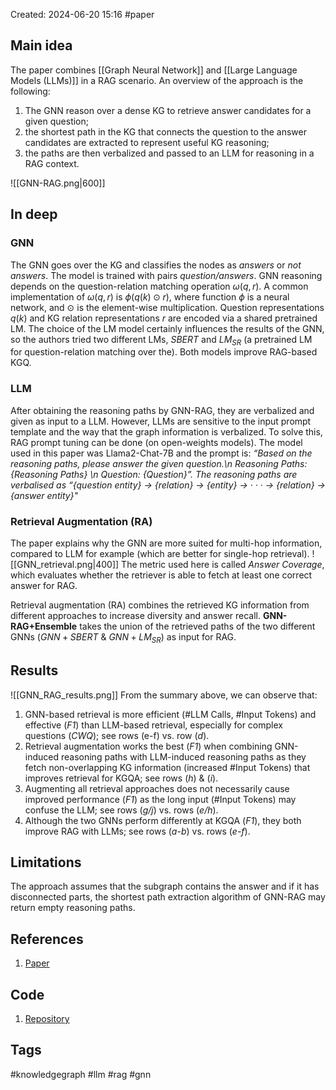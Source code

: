 Created: 2024-06-20 15:16
#paper
## Main idea
The paper combines [[Graph Neural Network]] and [[Large Language Models (LLMs)]] in a RAG scenario.
An overview of the approach is the following:
1) The GNN reason over a dense KG to retrieve answer candidates for a given question; 
2) the shortest path in the KG that connects the question to the answer candidates are extracted to represent useful KG reasoning;
3) the paths are then verbalized and passed to an LLM for reasoning in a RAG context.

![[GNN-RAG.png|600]]
## In deep

### GNN
The GNN goes over the KG and classifies the nodes as *answers* or *not answers*. The model is trained with pairs *question/answers*.
GNN reasoning depends on the question-relation matching operation $\omega(q, r)$. A common implementation of $\omega(q, r)$ is $\phi(q (k) \odot r)$, where function $\phi$ is a neural network, and $\odot$ is the element-wise multiplication. Question representations $q(k)$ and KG relation representations $r$ are encoded via a shared pretrained LM.
The choice of the LM model certainly influences the results of the GNN, so the authors tried two different LMs, *SBERT* and $LM_{SR}$ (a pretrained LM for question-relation matching over the). Both models improve RAG-based KGQ.

### LLM
After obtaining the reasoning paths by GNN-RAG, they are verbalized and given as input to a LLM. However, LLMs are sensitive to the input prompt template and the way that the graph information is verbalized. To solve this, RAG prompt tuning can be done (on open-weights models). The model used in this paper was Llama2-Chat-7B and the prompt is: *“Based on the reasoning paths, please answer the given question.\n Reasoning Paths: {Reasoning Paths} \n Question: {Question}”. The reasoning paths are verbalised as “{question entity} → {relation} → {entity} → · · · → {relation} → {answer entity}"*

### Retrieval Augmentation (RA)
The paper explains why the GNN are more suited for multi-hop information, compared to LLM for example (which are better for single-hop retrieval).
![[GNN_retrieval.png|400]]
The metric used here is called *Answer Coverage*, which evaluates whether the retriever is able to fetch at least one correct answer for RAG.

Retrieval augmentation (RA) combines the retrieved KG information from different approaches to increase diversity and answer recall. **GNN-RAG+Ensemble** takes the union of the retrieved paths of the two different GNNs ($GNN+SBERT$ & $GNN+LM_{SR}$) as input for RAG.

## Results

![[GNN_RAG_results.png]]
From the summary above, we can observe that:
1. GNN-based retrieval is more efficient (\#LLM Calls, \#Input Tokens) and effective (*F1*) than LLM-based retrieval, especially for complex questions (*CWQ*); see rows (e-f) vs. row (*d*). 
2. Retrieval augmentation works the best (*F1*) when combining GNN-induced reasoning paths with LLM-induced reasoning paths as they fetch non-overlapping KG information (increased \#Input Tokens) that improves retrieval for KGQA; see rows (*h*) & (*i*). 
3. Augmenting all retrieval approaches does not necessarily cause improved performance (*F1*) as the long input (\#Input Tokens) may confuse the LLM; see rows (*g/j*) vs. rows (*e/h*). 
4. Although the two GNNs perform differently at KGQA (*F1*), they both improve RAG with LLMs; see rows (*a-b*) vs. rows (*e-f*).

## Limitations
The approach assumes that the subgraph contains the answer and if it has disconnected parts, the shortest path extraction algorithm of GNN-RAG may return empty reasoning paths.

## References
1. [Paper](https://arxiv.org/pdf/2405.20139)

## Code
1. [Repository](https://github.com/cmavro/GNN-RAG)

## Tags
#knowledgegraph #llm #rag #gnn 
